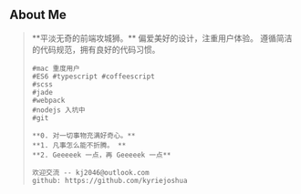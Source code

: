 ##	About Me

<blockquote>
	**平淡无奇的前端攻城狮。**
	偏爱美好的设计，注重用户体验。
	遵循简洁的代码规范，拥有良好的代码习惯。

	#mac 重度用户
	#ES6 #typescript #coffeescript
	#scss
	#jade
	#webpack
	#nodejs 入坑中
	#git

	**0. 对一切事物充满好奇心。**
	**1. 凡事怎么能不折腾。 **
	**2. Geeeeek 一点，再 Geeeeek 一点**

	欢迎交流 -- kj2046@outlook.com
	github: https://github.com/kyriejoshua

</blockquote>


